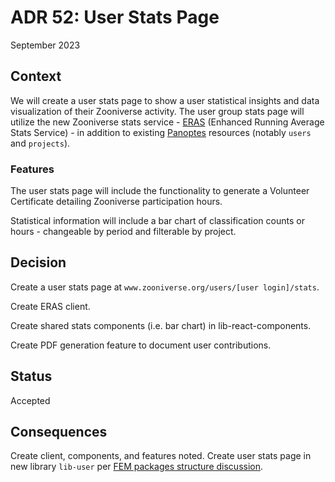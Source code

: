# ADR 52: User Stats Page

September 2023

## Context

We will create a user stats page to show a user statistical insights and data visualization of their Zooniverse activity. The user group stats page will utilize the new Zooniverse stats service - [ERAS](https://github.com/zooniverse/eras) (Enhanced Running Average Stats Service) - in addition to existing [Panoptes](https://github.com/zooniverse/panoptes) resources (notably `users` and `projects`).

### Features

The user stats page will include the functionality to generate a Volunteer Certificate detailing Zooniverse participation hours.

Statistical information will include a bar chart of classification counts or hours - changeable by period and filterable by project.

## Decision

Create a user stats page at `www.zooniverse.org/users/[user login]/stats`.

Create ERAS client.

Create shared stats components (i.e. bar chart) in lib-react-components.

Create PDF generation feature to document user contributions.

## Status

Accepted

## Consequences

Create client, components, and features noted. Create user stats page in new library `lib-user` per [FEM packages structure discussion](https://github.com/zooniverse/front-end-monorepo/discussions/5089).
